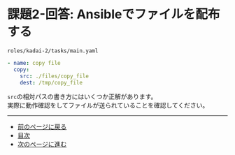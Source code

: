 # 課題2-回答: Ansibleでファイルを配布する

`roles/kadai-2/tasks/main.yaml`

```yaml
- name: copy file
  copy:
    src: ./files/copy_file
    dest: /tmp/copy_file
```

`src`の相対パスの書き方にはいくつか正解があります。  
実際に動作確認をしてファイルが送られていることを確認してください。

---

- [前のページに戻る](step4.md)
- [目次](README.md)
- [次のページに進む](step5.md)
